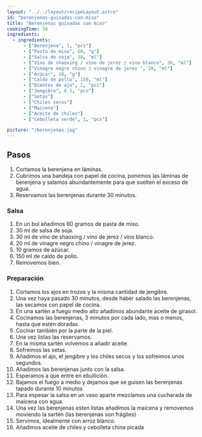 ```yaml
---
layout: "../../layout/recipeLayout.astro"
id: "berenjenas-guisadas-con-miso"
title: "Berenjenas guisadas con miso"
cookingTime: 30
ingredients:
  - ingredients:
      - ["Berenjena", 1, "pcs"]
      - ["Pasta de miso", 60, "g"]
      - ["Salsa de soja", 30, "ml"]
      - ["Vino de shaoxing / vino de jerez / vino blanco", 30, "ml"]
      - ["Vinagre negro chino / vinagre de jerez ", 20, "ml"]
      - ["Azúcar", 10, "g"]
      - ["Caldo de pollo", 150, "ml"]
      - ["Dientes de ajo", 2, "pcs"]
      - ["Jengibre", 0.5, "pcs"]
      - ["Setas"]
      - ["Chiles secos"]
      - ["Maicena"]
      - ["Aceite de chiles"]
      - ["Cebolleta verde", 1, "pcs"]

picture: "/berenjenas.jpg"
---
```


## Pasos

1. Cortamos la berenjena en láminas.
2. Cubrimos una bandeja con papel de cocina, ponemos las láminas de berenjena y salamos abundantemente para que suelten el exceso de agua.
3. Reservamos las berenjenas durante 30 minutos.

### Salsa

1. En un bol añadimos 60 gramos de pasta de miso.
2. 30 ml de salsa de soja.
3. 30 ml de vino de shaoxing / vino de jerez / vino blanco.
4. 20 ml de vinagre negro chino / vinagre de jerez.
5. 10 gramos de azúcar.
6. 150 ml de caldo de pollo.
7. Removemos bien.

### Preparación

1. Cortamos los ajos en trozos y la misma cantidad de jengibre.
2. Una vez haya pasado 30 minutos, desde haber salado las berenjenas, las secamos con papel de cocina.
3. En una sartén a fuego medio alto añadimos abundante aceite de girasol.
4. Cocinamos las berenjenas, 3 minutos por cada lado, mas o menos, hasta que estén doradas.
5. Cocinar también por la parte de la piel.
6. Una vez listas las reservamos.
7. En la misma sartén volvemos a añadir aceite.
8. Sofreimos las setas.
9. Añadimos el ajo, el jengibre y los chiles secos y los sofreimos unos segundos.
10. Añadimos las berenjenas junto con la salsa.
11. Esperamos a que entre en ebullición.
12. Bajamos el fuego a medio y dejamos que se guisen las berenjenas tapado durante 10 minutos
13. Para espesar la salsa en un vaso aparte mezclamos una cucharada de maicena con agua.
14. Una vez las berenjenas esten listas añadimos la maicena y removemos moviendo la sartén (las berenjenas son frágiles)
15. Servimos, idealmente con arroz blanco.
16. Añadimos aceite de chiles y cebolleta china picada

